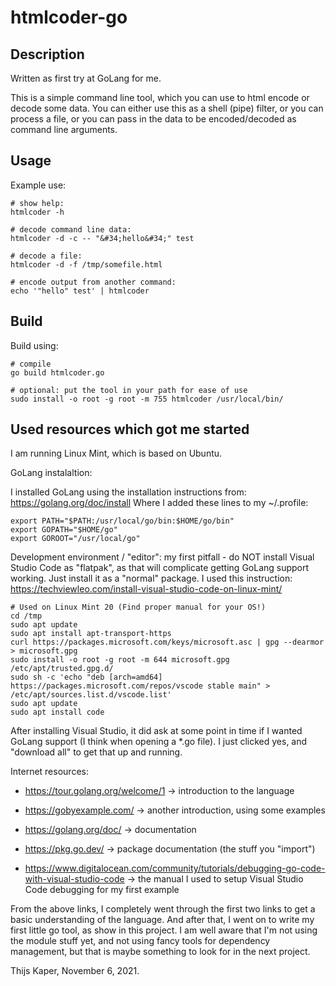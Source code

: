 # htmlcoder-go

## Description

Written as first try at GoLang for me.

This is a simple command line tool, which you can use to html encode or decode some data.
You can either use this as a shell (pipe) filter, or you can process a file, or you can
pass in the data to be encoded/decoded as command line arguments.

## Usage

Example use:

```shell
# show help:
htmlcoder -h

# decode command line data:
htmlcoder -d -c -- "&#34;hello&#34;" test

# decode a file:
htmlcoder -d -f /tmp/somefile.html

# encode output from another command:
echo '"hello" test' | htmlcoder
```

## Build

Build using:

```shell
# compile
go build htmlcoder.go

# optional: put the tool in your path for ease of use
sudo install -o root -g root -m 755 htmlcoder /usr/local/bin/
```

## Used resources which got me started

I am running Linux Mint, which is based on Ubuntu.

GoLang instalaltion:

I installed GoLang using the installation instructions from: <https://golang.org/doc/install>
Where I added these lines to my ~/.profile:

```shell
export PATH="$PATH:/usr/local/go/bin:$HOME/go/bin"
export GOPATH="$HOME/go"
export GOROOT="/usr/local/go"
```

Development environment / "editor": my first pitfall - do NOT install Visual Studio Code as "flatpak",
as that will complicate getting GoLang support working. Just install it as a "normal" package.
I used this instruction: <https://techviewleo.com/install-visual-studio-code-on-linux-mint/>

```shell
# Used on Linux Mint 20 (Find proper manual for your OS!)
cd /tmp
sudo apt update
sudo apt install apt-transport-https
curl https://packages.microsoft.com/keys/microsoft.asc | gpg --dearmor > microsoft.gpg
sudo install -o root -g root -m 644 microsoft.gpg /etc/apt/trusted.gpg.d/
sudo sh -c 'echo "deb [arch=amd64] https://packages.microsoft.com/repos/vscode stable main" > /etc/apt/sources.list.d/vscode.list'
sudo apt update
sudo apt install code
```

After installing Visual Studio, it did ask at some point in time if I wanted GoLang support (I think when opening a *.go file). I just clicked yes, and "download all" to get that up and running.

Internet resources:

- <https://tour.golang.org/welcome/1> -> introduction to the language

- <https://gobyexample.com/> -> another introduction, using some examples

- <https://golang.org/doc/> -> documentation

- <https://pkg.go.dev/> -> package documentation (the stuff you "import")

- <https://www.digitalocean.com/community/tutorials/debugging-go-code-with-visual-studio-code> -> the manual I used to setup Visual Studio Code debugging for my first example

From the above links, I completely went through the first two links to get a basic understanding of the language.
And after that, I went on to write my first little go tool, as show in this project.
I am well aware that I'm not using the module stuff yet, and not using fancy tools for dependency
management, but that is maybe something to look for in the next project.

Thijs Kaper, November 6, 2021.
